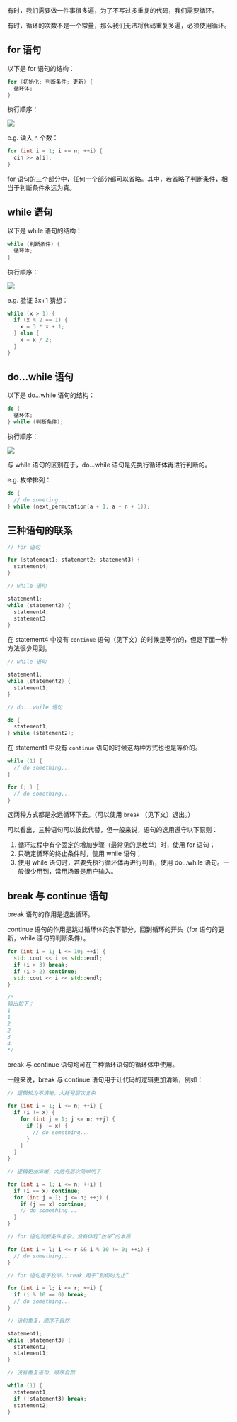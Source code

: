 有时，我们需要做一件事很多遍，为了不写过多重复的代码，我们需要循环。

有时，循环的次数不是一个常量，那么我们无法将代码重复多遍，必须使用循环。

## for 语句

以下是 for 语句的结构：

```cpp
for (初始化; 判断条件; 更新) {
  循环体;
}
```

执行顺序：

![](images/loop1.png)

e.g. 读入 n 个数：

```cpp
for (int i = 1; i <= n; ++i) {
  cin >> a[i];
}
```

for 语句的三个部分中，任何一个部分都可以省略。其中，若省略了判断条件，相当于判断条件永远为真。

## while 语句

以下是 while 语句的结构：

```cpp
while (判断条件) {
  循环体;
}
```

执行顺序：

![](images/loop2.png)

e.g. 验证 3x+1 猜想：

```cpp
while (x > 1) {
  if (x % 2 == 1) {
    x = 3 * x + 1;
  } else {
    x = x / 2;
  }
}
```

## do...while 语句

以下是 do...while 语句的结构：

```cpp
do {
  循环体;
} while (判断条件);
```

执行顺序：

![](images/loop3.png)

与 while 语句的区别在于，do...while 语句是先执行循环体再进行判断的。

e.g. 枚举排列：

```cpp
do {
  // do someting...
} while (next_permutation(a + 1, a + n + 1));
```

## 三种语句的联系

```cpp
// for 语句

for (statement1; statement2; statement3) {
  statement4;
}

// while 语句

statement1;
while (statement2) {
  statement4;
  statement3;
}
```

在 statement4 中没有 `continue` 语句（见下文）的时候是等价的，但是下面一种方法很少用到。

```cpp
// while 语句

statement1;
while (statement2) {
  statement1;
}

// do...while 语句

do {
  statement1;
} while (statement2);
```

在 statement1 中没有 `continue` 语句的时候这两种方式也也是等价的。

```cpp
while (1) {
  // do something...
}

for (;;) {
  // do something...
}
```

这两种方式都是永远循环下去。（可以使用 `break` （见下文）退出。）

可以看出，三种语句可以彼此代替，但一般来说，语句的选用遵守以下原则：

1.  循环过程中有个固定的增加步骤（最常见的是枚举）时，使用 for 语句；
2.  只确定循环的终止条件时，使用 while 语句；
3.  使用 while 语句时，若要先执行循环体再进行判断，使用 do...while 语句。一般很少用到，常用场景是用户输入。

## break 与 continue 语句

break 语句的作用是退出循环。

continue 语句的作用是跳过循环体的余下部分，回到循环的开头（for 语句的更新，while 语句的判断条件）。

```cpp
for (int i = 1; i <= 10; ++i) {
  std::cout << i << std::endl;
  if (i > 3) break;
  if (i > 2) continue;
  std::cout << i << std::endl;
}

/*
输出如下：
1
1
2
2
3
4
*/
```

break 与 continue 语句均可在三种循环语句的循环体中使用。

一般来说，break 与 continue 语句用于让代码的逻辑更加清晰，例如：

```cpp
// 逻辑较为不清晰，大括号层次复杂

for (int i = 1; i <= n; ++i) {
  if (i != x) {
    for (int j = 1; j <= n; ++j) {
      if (j != x) {
        // do something...
      }
    }
  }
}

// 逻辑更加清晰，大括号层次简单明了

for (int i = 1; i <= n; ++i) {
  if (i == x) continue;
  for (int j = 1; j <= n; ++j) {
    if (j == x) continue;
    // do something...
  }
}
```

```cpp
// for 语句判断条件复杂，没有体现“枚举”的本质

for (int i = l; i <= r && i % 10 != 0; ++i) {
  // do something...
}

// for 语句用于枚举，break 用于“到何时为止”

for (int i = l; i <= r; ++i) {
  if (i % 10 == 0) break;
  // do something...
}
```

```cpp
// 语句重复，顺序不自然

statement1;
while (statement3) {
  statement2;
  statement1;
}

// 没有重复语句，顺序自然

while (1) {
  statement1;
  if (!statement3) break;
  statement2;
}
```
